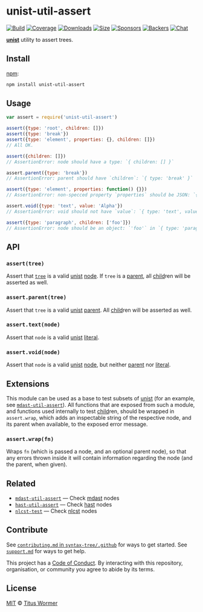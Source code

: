 # unist-util-assert

[![Build][build-badge]][build]
[![Coverage][coverage-badge]][coverage]
[![Downloads][downloads-badge]][downloads]
[![Size][size-badge]][size]
[![Sponsors][sponsors-badge]][collective]
[![Backers][backers-badge]][collective]
[![Chat][chat-badge]][chat]

[**unist**][unist] utility to assert trees.

## Install

[npm][]:

```bash
npm install unist-util-assert
```

## Usage

```js
var assert = require('unist-util-assert')

assert({type: 'root', children: []})
assert({type: 'break'})
assert({type: 'element', properties: {}, children: []})
// All OK.

assert({children: []})
// AssertionError: node should have a type: `{ children: [] }`

assert.parent({type: 'break'})
// AssertionError: parent should have `children`: `{ type: 'break' }`

assert({type: 'element', properties: function() {}})
// AssertionError: non-specced property `properties` should be JSON: `{ type: 'element', properties: [Function] }`

assert.void({type: 'text', value: 'Alpha'})
// AssertionError: void should not have `value`: `{ type: 'text', value: 'Alpha' }`

assert({type: 'paragraph', children: ['foo']})
// AssertionError: node should be an object: `'foo'` in `{ type: 'paragraph', children: [ 'foo' ] }`
```

## API

### `assert(tree)`

Assert that [`tree`][tree] is a valid [unist][] [node][].
If `tree` is a [parent][], all [child][]ren will be asserted as well.

### `assert.parent(tree)`

Assert that `tree` is a valid [unist][] [parent][].
All [child][]ren will be asserted as well.

### `assert.text(node)`

Assert that `node` is a valid [unist][] [literal][].

### `assert.void(node)`

Assert that `node` is a valid [unist][] [node][], but neither [parent][] nor
[literal][].

## Extensions

This module can be used as a base to test subsets of [unist][] (for an example,
see [`mdast-util-assert`][mdast-util-assert]).
All functions that are exposed from such a module, and functions used internally
to test [child][]ren, should be wrapped in `assert.wrap`, which adds an
inspectable string of the respective node, and its parent when available, to
the exposed error message.

### `assert.wrap(fn)`

Wraps `fn` (which is passed a node, and an optional parent node), so that any
errors thrown inside it will contain information regarding the node (and the
parent, when given).

## Related

*   [`mdast-util-assert`][mdast-util-assert]
    — Check [mdast](https://github.com/syntax-tree/mdast) nodes
*   [`hast-util-assert`](https://github.com/syntax-tree/hast-util-assert)
    — Check [hast](https://github.com/syntax-tree/hast) nodes
*   [`nlcst-test`](https://github.com/syntax-tree/nlcst-test)
    — Check [nlcst](https://github.com/syntax-tree/nlcst) nodes

## Contribute

See [`contributing.md` in `syntax-tree/.github`][contributing] for ways to get
started.
See [`support.md`][support] for ways to get help.

This project has a [Code of Conduct][coc].
By interacting with this repository, organisation, or community you agree to
abide by its terms.

## License

[MIT][license] © [Titus Wormer][author]

<!-- Definitions -->

[build-badge]: https://img.shields.io/travis/syntax-tree/unist-util-assert.svg

[build]: https://travis-ci.org/syntax-tree/unist-util-assert

[coverage-badge]: https://img.shields.io/codecov/c/github/syntax-tree/unist-util-assert.svg

[coverage]: https://codecov.io/github/syntax-tree/unist-util-assert

[downloads-badge]: https://img.shields.io/npm/dm/unist-util-assert.svg

[downloads]: https://www.npmjs.com/package/unist-util-assert

[size-badge]: https://img.shields.io/bundlephobia/minzip/unist-util-assert.svg

[size]: https://bundlephobia.com/result?p=unist-util-assert

[sponsors-badge]: https://opencollective.com/unified/sponsors/badge.svg

[backers-badge]: https://opencollective.com/unified/backers/badge.svg

[collective]: https://opencollective.com/unified

[chat-badge]: https://img.shields.io/badge/join%20the%20community-on%20spectrum-7b16ff.svg

[chat]: https://spectrum.chat/unified/syntax-tree

[npm]: https://docs.npmjs.com/cli/install

[license]: license

[author]: https://wooorm.com

[contributing]: https://github.com/syntax-tree/.github/blob/master/contributing.md

[support]: https://github.com/syntax-tree/.github/blob/master/support.md

[coc]: https://github.com/syntax-tree/.github/blob/master/code-of-conduct.md

[unist]: https://github.com/syntax-tree/unist

[parent]: https://github.com/syntax-tree/unist#parent

[literal]: https://github.com/syntax-tree/unist#literal

[node]: https://github.com/syntax-tree/unist#node

[tree]: https://github.com/syntax-tree/unist#tree

[child]: https://github.com/syntax-tree/unist#child

[mdast-util-assert]: https://github.com/syntax-tree/mdast-util-assert
